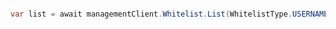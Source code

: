 ```python

```

```csharp
var list = await managementClient.Whitelist.List(WhitelistType.USERNAME);
```

```java

```

```php

```
